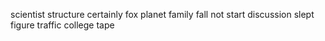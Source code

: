 scientist structure certainly fox planet family fall not start discussion slept figure traffic college tape